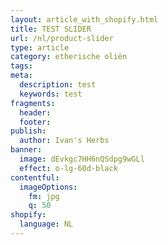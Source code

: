 ```yaml
---
layout: article_with_shopify.html
title: TEST SLIDER
url: /nl/product-slider
type: article
category: etherische oliën
tags:
meta:
  description: test
  keywords: test
fragments:
  header:
  footer:
publish:
  author: Ivan's Herbs
banner:
  image: dEvkgc7HH6nQSdpg9wGLl
  effect: o-lg-60d-black
contentful:
  imageOptions:
    fm: jpg
    q: 50
shopify:
  language: NL
---
```


<section id="tubes_value_packs" class="products padding-100 background-fullwidth background-fixed" style="background-image: url(assets/img/home_background_products.jpg);">
    <div class="container-fluid">
        <div class="row align-items-center">
            <div class="col-12">
                <div class="products-slider aos-init slick-initialized slick-slider slick-dotted aos-animate" data-aos="fade-left">
                    <div class="slick-list draggable" style="padding: 0px 150px;"><div class="slick-track" style="opacity: 1; width: 2035px; transform: translate3d(407px, 0px, 0px);"><div class="item text-center slick-slide slick-current slick-center" data-slick-index="0" aria-hidden="true" style="width: 337px;" tabindex="0" role="tabpanel" id="slick-slide10" aria-describedby="slick-slide-control10">
                        <img src="https://images.ctfassets.net/lyvtxhzy9zgr/7DY2SOQhqApZObTguUXhA6/7677406b72c8bab0408dd77fd5153184/kruiden-als-alledaags-product.jpg?h=250" class="img-fluid d-block mx-auto" alt="">
                    </div><div class="item text-center slick-slide" data-slick-index="1" aria-hidden="true" style="width: 337px;" tabindex="0" role="tabpanel" id="slick-slide11" aria-describedby="slick-slide-control11">
                        <img src="https://images.ctfassets.net/lyvtxhzy9zgr/7DY2SOQhqApZObTguUXhA6/7677406b72c8bab0408dd77fd5153184/kruiden-als-alledaags-product.jpg?h=250" class="img-fluid d-block mx-auto" alt="">
                    </div><div class="item text-center slick-slide" data-slick-index="2" aria-hidden="true" style="width: 337px;" tabindex="0" role="tabpanel" id="slick-slide12" aria-describedby="slick-slide-control12">
                        <img src="https://images.ctfassets.net/lyvtxhzy9zgr/7DY2SOQhqApZObTguUXhA6/7677406b72c8bab0408dd77fd5153184/kruiden-als-alledaags-product.jpg?h=250" class="img-fluid d-block mx-auto" alt="">
                    </div><div class="item text-center slick-slide" data-slick-index="3" aria-hidden="true" style="width: 337px;" tabindex="-1" role="tabpanel" id="slick-slide13" aria-describedby="slick-slide-control13">
                        <img src="https://images.ctfassets.net/lyvtxhzy9zgr/7DY2SOQhqApZObTguUXhA6/7677406b72c8bab0408dd77fd5153184/kruiden-als-alledaags-product.jpg?h=250" class="img-fluid d-block mx-auto" alt="">
                    </div><div class="item text-center slick-slide" data-slick-index="4" aria-hidden="true" style="width: 337px;" tabindex="-1" role="tabpanel" id="slick-slide14" aria-describedby="slick-slide-control14">
                        <img src="https://images.ctfassets.net/lyvtxhzy9zgr/7DY2SOQhqApZObTguUXhA6/7677406b72c8bab0408dd77fd5153184/kruiden-als-alledaags-product.jpg?h=250" class="img-fluid d-block mx-auto" alt="">
                    </div>
                </div>
            </div>
        </div>
    </div>
</section>
